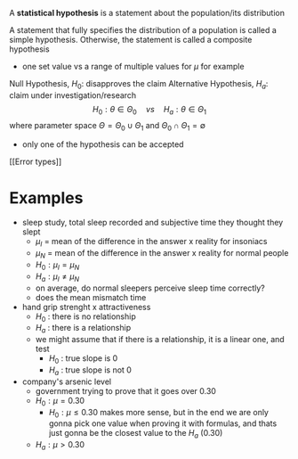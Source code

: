 A **statistical hypothesis** is a statement about the population/its distribution

A statement that fully specifies the distribution of a population is called a simple hypothesis. Otherwise, the statement is called a composite hypothesis
- one set value vs a range of multiple values for $\mu$ for example

Null Hypothesis, $H_{0}:$ disapproves the claim
Alternative Hypothesis, $H_{a}:$ claim under investigation/research
$$
H_{0}:\theta \in \Theta_{0} \quad vs \quad H_{a}: \theta\in \Theta_{1}
$$
where parameter space $\Theta=\Theta_{0}\cup \Theta_{1}$ and $\Theta_{0}\cap \Theta_{1}=\emptyset$
- only one of the hypothesis can be accepted

[[Error types]]

# Examples

- sleep study, total sleep recorded and subjective time they thought they slept
	- $\mu _I$ = mean of the difference in the answer x reality for insoniacs
	- $\mu _N$ = mean of the difference in the answer x reality for normal people
	- $H_0 : \mu _I = \mu_N$
	- $H_a : \mu _I \neq \mu_N$
	- on average, do normal sleepers perceive sleep time correctly?
	- does the mean mismatch time 
- hand grip strenght x attractiveness
	- $H_0$ : there is no relationship
	- $H_a$ : there is a relationship
	- we might assume that if there is a relationship, it is a linear one, and test
		- $H_0$ : true slope is 0
		- $H_a$ : true slope is not 0
- company's arsenic level
	- government trying to prove that it goes over 0.30
	- $H_0:\mu = 0.30$ 
		- $H_0:\mu\leq0.30$ makes more sense, but in the end we are only gonna pick one value when proving it with formulas, and thats just gonna be the closest value to the $H_a$  (0.30)
	- $H_a:\mu>0.30$  